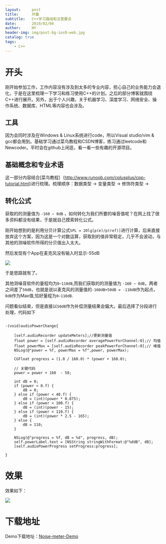 ```yaml
---
layout:     post
title:      开篇
subtitle:   C++学习路线和注意要点
date:       2019/02/04
author:     HY
header-img: img/post-bg-ios9-web.jpg
catalog: true
tags:
    - C++
---
```



# 开头

刚开始参加工作，工作内容没有涉及到太多的专业内容，担心自己的业务能力会退化，于是在这里梳理一下学习和练习使用C++的计划。之后的部分博客就围绕C++进行展开。另外，出于个人兴趣，关于机器学习、深度学习、网络安全、操作系统、数据库、HTML等内容也会涉及。

## 工具

因为会同时涉及在Windows & Linux系统进行code，所以Visual studio/vim & gcc都会用到。基础学习通过菜鸟教程和CSDN博客，练习通过leetcode和Newcoder。平时会在github上闲逛，看一看一些有趣的开源项目。

## 基础概念和专业术语

这一部分内容结合[菜鸟教程]（http://www.runoob.com/cplusplus/cpp-tutorial.html)进行梳理。梳理顺序：数据类型 -> 变量类型 -> 修饰符类型 -> 



## 转化公式

获取的的测量值为 `-160 ~ 0dB` ，如何转化为我们所要的噪音值呢？在网上找了很多资料都没有结果，于是就自己摸索转化公式。

刚开始想到的是利用分贝计算公式`SPL = 20lg[p(e)/p(ref)]`进行计算，后来直接放弃这个方案，因为这是一个对数运算，获取到的值非常稳定，几乎不会波动，与其他的测噪软件所得的分贝值出入太大。

然后发现有个App在麦克风没有输入时显示-55dB

![](http://ww2.sinaimg.cn/large/7853084cgw1f9u0nu3xv3j205n0a0glq.jpg)

于是思路就有了。

其他测噪音软件的量程均为`0~110dB`,而我们获取的的测量值为 `-160 ~ 0dB`，两者之间差了`50dB`，也就是说以麦克风的测量值的`-160dB+50dB = -110dB`作为起点，`0dB`作为Max值,恰好量程为`0~110dB`.

问题看似结束，但是直接以`50dB`作为补偿测量结果会偏大。最后选择了分段进行处理，代码如下

```

-(void)audioPowerChange{
    
    [self.audioRecorder updateMeters];//更新测量值
    float power = [self.audioRecorder averagePowerForChannel:0];// 均值
    float powerMax = [self.audioRecorder peakPowerForChannel:0];// 峰值
    NSLog(@"power = %f, powerMax = %f",power, powerMax);
    
    CGFloat progress = (1.0 / 160.0) * (power + 160.0);
    
    // 关键代码
    power = power + 160  - 50;
    
    int dB = 0;
    if (power < 0.f) {
        dB = 0;
    } else if (power < 40.f) {
        dB = (int)(power * 0.875);
    } else if (power < 100.f) {
        dB = (int)(power - 15);
    } else if (power < 110.f) {
        dB = (int)(power * 2.5 - 165);
    } else {
        dB = 110;
    }
    
    NSLog(@"progress = %f, dB = %d", progress, dB);
    self.powerLabel.text = [NSString stringWithFormat:@"%ddB", dB];
    [self.audioPowerProgress setProgress:progress];

}

```

# 效果

效果如下：

![](http://ww4.sinaimg.cn/large/7853084cgw1f9u1gqgqieg20k00zk7d8.gif)

# 下载地址

Demo下载地址：[Noise-meter-Demo](https://github.com/qiubaiying/Noise-meter-Demo)
